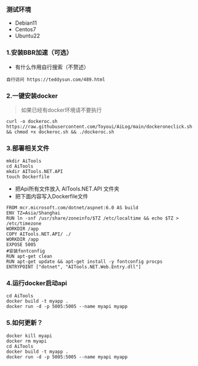 ### 测试环境
- Debian11
- Centos7
- Ubuntu22
### 1.安装BBR加速（可选）
- 有什么作用自行搜索（不赘述）
```shell
自行访问 https://teddysun.com/489.html
```
### 2.一键安装docker
> 如果已经有docker环境请不要执行
```shell
curl -o dockeroc.sh https://raw.githubusercontent.com/Toyoui/AiLog/main/dockeroneclick.sh && chmod +x dockeroc.sh && ./dockeroc.sh
```

### 3.部署相关文件
```shell
mkdir AiTools
cd AiTools
mkdir AITools.NET.API
touch Dockerfile
```
- 把Api所有文件放入 AITools.NET.API 文件夹
- 把下面内容写入Dockerfile文件
```
FROM mcr.microsoft.com/dotnet/aspnet:6.0 AS build
ENV TZ=Asia/Shanghai
RUN ln -snf /usr/share/zoneinfo/$TZ /etc/localtime && echo $TZ > /etc/timezone
WORKDIR /app
COPY AITools.NET.API/ ./
WORKDIR /app
EXPOSE 5005
#安装fontconfig
RUN apt-get clean
RUN apt-get update && apt-get install -y fontconfig procps
ENTRYPOINT ["dotnet", "AITools.NET.Web.Entry.dll"]
```

### 4.运行docker启动api
```shell
cd AiTools
docker build -t myapp .
docker run -d -p 5005:5005 --name myapi myapp
```
### 5.如何更新？
```shell
docker kill myapi
docker rm myapi
cd AiTools
docker build -t myapp .
docker run -d -p 5005:5005 --name myapi myapp
```
